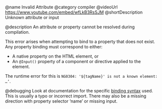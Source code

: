 @name Invalid Attribute
@category compiler
@videoUrl https://www.youtube.com/embed/wfLkB3RsSJM
@shortDescription Unknown attribute or input

@description
An attribute or property cannot be resolved during compilation.

This error arises when attempting to bind to a property that does not exist. Any property binding must correspond to either:
* A native property on the HTML element, or
* An `@Input()` property of a component or directive applied to the element.

The runtime error for this is `NG0304: '${tagName}' is not a known element: …’`.

@debugging
Look at documentation for the specific [binding syntax](https://angular.io/guide/binding-syntax) used. This is usually a typo or incorrect import. There may also be a missing direction with property selector ‘name’ or missing input.
